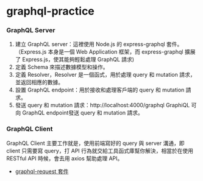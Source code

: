 # graphql-practice

### GraphQL Server

1. 建立 GraphQL server：這裡使用 Node.js 的 express-graphql 套件。（Express.js 本身是一個 Web Application 框架，而 express-graphql 擴展了 Express.js，使其能夠輕鬆處理 GraphQL 請求)
2. 定義 Schema 來描述數據模型和操作。
3. 定義 Resolver，Resolver 是一個函式，用於處理 query 和 mutation 請求，並返回相應的數據。
4. 設置 GraphQL endpoint：用於接收和處理客戶端的 query 和 mutation 請求。
5. 發送 query 和 mutation 請求：http://localhost:4000/graphql GraphiQL 可向 GraphQL endpoint發送 query 和 mutation 請求。

### GraphQL Client

GraphQL Client 主要工作就是，使用前端寫好的 query 與 server 溝通，即 client 只需要寫 query，打 API 行為就交給工具函式庫幫你解決，相當於在使用 RESTful API 時候，會去用 axios 幫助處理 API。

- [graphql-request 套件](https://github.com/prisma-labs/graphql-request)
